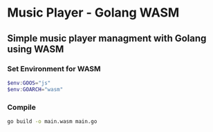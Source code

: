 # Music Player - Golang WASM
## Simple music player managment with Golang using WASM

### Set Environment for WASM
```powershell
$env:GOOS="js"
$env:GOARCH="wasm"
```

### Compile
```bash
go build -o main.wasm main.go
```
